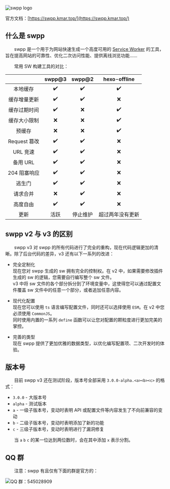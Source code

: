 ![swpp logo](./swpp.jpg)

官方文档：[https://swpp.kmar.top/](https://swpp.kmar.top/)

## 什么是 swpp

&emsp;&emsp;swpp 是一个用于为网站快速生成一个高度可用的 [Service Worker](https://developer.mozilla.org/zh-CN/docs/Web/API/ServiceWorker) 的工具，旨在提高网站的可靠性、优化二次访问性能、提供离线浏览功能……

&emsp;&emsp;常用 SW 构建工具的对比：

|            | swpp@3 | swpp@2 | hexo-offline |
|:----------:|:------:|:------:|:------------:|
|    本地缓存    |   ✔️   |   ✔️   |      ✔️      |
|   缓存增量更新   |   ✔️   |   ✔️   |      ❌       |
|   缓存过期时间   |   ✔️   |   ❌    |      ✔️      |
|   缓存大小限制   |   ❌    |   ❌    |      ✔️      |
|    预缓存     |   ❌    |   ❌    |      ✔️      |
| Request 篡改 |   ✔️   |   ✔️   |      ❌       |
|   URL 竞速   |   ✔️   |   ✔️   |      ❌       |
|   备用 URL   |   ✔️   |   ✔️   |      ❌       |
|  204 阻塞响应  |   ✔️   |   ✔️   |      ❌       |
|    逃生门     |   ✔️   |   ✔️   |      ❌       |
|    请求合并    |   ❌    |   ✔️   |      ❌       |
|    高度自由    |   ✔️   |   ✔️   |      ❌       |
|     更新     |   活跃   |  停止维护  |   超过两年没有更新   |

## swpp v2 与 v3 的区别

&emsp;&emsp;swpp v3 对 swpp 的所有代码进行了完全的重构，现在代码逻辑更加的清晰。除了后台代码的差异，v3 还有以下一系列的改进：

- 完全定制化<br/>
  现在您对 swpp 生成的 sw 拥有完全的控制权。在 v2 中，如果需要修改插件生成的 sw 的逻辑，您需要自行编写整个 sw 文件。<br/>
  v3 中将 sw 文件的各个部分拆分到了环境变量中，这使得您可以通过配置文件覆盖 sw 文件中的任意一个部分，或者追加任意内容。

- 现代化配置<br/>
  现在您可以使用 `ts` 语言编写配置文件，同时还可以选择使用 `ESM`。在 v2 中您必须使用 `CommonJS`。<br/>
  同时使用内置的一系列 `define` 函数可以让您对配置的颗粒度进行更加完美的掌控。

- 完善的类型<br/>
  现在 swpp 提供了更加优雅的数据类型，以优化编写配置项、二次开发时的体验。

## 版本号

&emsp;&emsp;目前 swpp v3 还在测试阶段，版本号全部采用 `3.0.0-alpha.<a><b><c>` 的格式：

- `3.0.0` - 大版本号
- `alpha` - 测试版本
- `a` - 一级子版本号，变动时表明 API 或配置文件等内容发生了不向前兼容的变动
- `b` - 二级子版本号，变动时表明添加了新的功能
- `c` - 三级子版本号，变动时表明进行了漏洞修复

&emsp;&emsp;当 `a` `b` `c` 的某一位达到两位数时，会在其中添加 `x` 表示分割。

## QQ 群

&emsp;&emsp;注意：swpp 有且仅有下面的群是官方的：

![QQ 群：545028909](/qrcode.jpg)